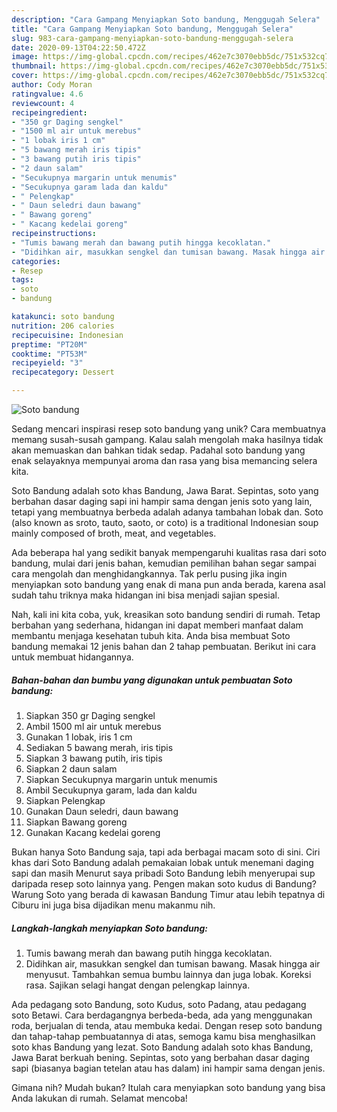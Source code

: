 ```yaml
---
description: "Cara Gampang Menyiapkan Soto bandung, Menggugah Selera"
title: "Cara Gampang Menyiapkan Soto bandung, Menggugah Selera"
slug: 983-cara-gampang-menyiapkan-soto-bandung-menggugah-selera
date: 2020-09-13T04:22:50.472Z
image: https://img-global.cpcdn.com/recipes/462e7c3070ebb5dc/751x532cq70/soto-bandung-foto-resep-utama.jpg
thumbnail: https://img-global.cpcdn.com/recipes/462e7c3070ebb5dc/751x532cq70/soto-bandung-foto-resep-utama.jpg
cover: https://img-global.cpcdn.com/recipes/462e7c3070ebb5dc/751x532cq70/soto-bandung-foto-resep-utama.jpg
author: Cody Moran
ratingvalue: 4.6
reviewcount: 4
recipeingredient:
- "350 gr Daging sengkel"
- "1500 ml air untuk merebus"
- "1 lobak iris 1 cm"
- "5 bawang merah iris tipis"
- "3 bawang putih iris tipis"
- "2 daun salam"
- "Secukupnya margarin untuk menumis"
- "Secukupnya garam lada dan kaldu"
- " Pelengkap"
- " Daun seledri daun bawang"
- " Bawang goreng"
- " Kacang kedelai goreng"
recipeinstructions:
- "Tumis bawang merah dan bawang putih hingga kecoklatan."
- "Didihkan air, masukkan sengkel dan tumisan bawang. Masak hingga air menyusut. Tambahkan semua bumbu lainnya dan juga lobak. Koreksi rasa. Sajikan selagi hangat dengan pelengkap lainnya."
categories:
- Resep
tags:
- soto
- bandung

katakunci: soto bandung 
nutrition: 206 calories
recipecuisine: Indonesian
preptime: "PT20M"
cooktime: "PT53M"
recipeyield: "3"
recipecategory: Dessert

---
```



![Soto bandung](https://img-global.cpcdn.com/recipes/462e7c3070ebb5dc/751x532cq70/soto-bandung-foto-resep-utama.jpg)

Sedang mencari inspirasi resep soto bandung yang unik? Cara membuatnya memang susah-susah gampang. Kalau salah mengolah maka hasilnya tidak akan memuaskan dan bahkan tidak sedap. Padahal soto bandung yang enak selayaknya mempunyai aroma dan rasa yang bisa memancing selera kita.

Soto Bandung adalah soto khas Bandung, Jawa Barat. Sepintas, soto yang berbahan dasar daging sapi ini hampir sama dengan jenis soto yang lain, tetapi yang membuatnya berbeda adalah adanya tambahan lobak dan. Soto (also known as sroto, tauto, saoto, or coto) is a traditional Indonesian soup mainly composed of broth, meat, and vegetables.

Ada beberapa hal yang sedikit banyak mempengaruhi kualitas rasa dari soto bandung, mulai dari jenis bahan, kemudian pemilihan bahan segar sampai cara mengolah dan menghidangkannya. Tak perlu pusing jika ingin menyiapkan soto bandung yang enak di mana pun anda berada, karena asal sudah tahu triknya maka hidangan ini bisa menjadi sajian spesial.


Nah, kali ini kita coba, yuk, kreasikan soto bandung sendiri di rumah. Tetap berbahan yang sederhana, hidangan ini dapat memberi manfaat dalam membantu menjaga kesehatan tubuh kita. Anda bisa membuat Soto bandung memakai 12 jenis bahan dan 2 tahap pembuatan. Berikut ini cara untuk membuat hidangannya.

<!--inarticleads1-->

##### Bahan-bahan dan bumbu yang digunakan untuk pembuatan Soto bandung:

1. Siapkan 350 gr Daging sengkel
1. Ambil 1500 ml air untuk merebus
1. Gunakan 1 lobak, iris 1 cm
1. Sediakan 5 bawang merah, iris tipis
1. Siapkan 3 bawang putih, iris tipis
1. Siapkan 2 daun salam
1. Siapkan Secukupnya margarin untuk menumis
1. Ambil Secukupnya garam, lada dan kaldu
1. Siapkan  Pelengkap
1. Gunakan  Daun seledri, daun bawang
1. Siapkan  Bawang goreng
1. Gunakan  Kacang kedelai goreng


Bukan hanya Soto Bandung saja, tapi ada berbagai macam soto di sini. Ciri khas dari Soto Bandung adalah pemakaian lobak untuk menemani daging sapi dan masih Menurut saya pribadi Soto Bandung lebih menyerupai sup daripada resep soto lainnya yang. Pengen makan soto kudus di Bandung? Warung Soto yang berada di kawasan Bandung Timur atau lebih tepatnya di Ciburu ini juga bisa dijadikan menu makanmu nih. 

<!--inarticleads2-->

##### Langkah-langkah menyiapkan Soto bandung:

1. Tumis bawang merah dan bawang putih hingga kecoklatan.
1. Didihkan air, masukkan sengkel dan tumisan bawang. Masak hingga air menyusut. Tambahkan semua bumbu lainnya dan juga lobak. Koreksi rasa. Sajikan selagi hangat dengan pelengkap lainnya.


Ada pedagang soto Bandung, soto Kudus, soto Padang, atau pedagang soto Betawi. Cara berdagangnya berbeda-beda, ada yang menggunakan roda, berjualan di tenda, atau membuka kedai. Dengan resep soto bandung dan tahap-tahap pembuatannya di atas, semoga kamu bisa menghasilkan soto khas Bandung yang lezat. Soto Bandung adalah soto khas Bandung, Jawa Barat berkuah bening. Sepintas, soto yang berbahan dasar daging sapi (biasanya bagian tetelan atau has dalam) ini hampir sama dengan jenis. 

Gimana nih? Mudah bukan? Itulah cara menyiapkan soto bandung yang bisa Anda lakukan di rumah. Selamat mencoba!
